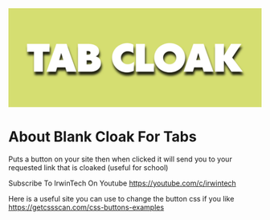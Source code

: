 <img src="about me image.png">

# About Blank Cloak For Tabs
Puts a button on your site then when clicked it will send you to your requested link that is cloaked (useful for school)

Subscribe To IrwinTech On Youtube https://youtube.com/c/irwintech

Here is a useful site you can use to change the button css if you like https://getcssscan.com/css-buttons-examples
